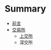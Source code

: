 # Summary

* [前言](readme.md)
* [交易所](jiao-yi-suo.md)
  * [上交所](jiao-yi-suo/shang-jiao-suo.md)
  * 深交所

